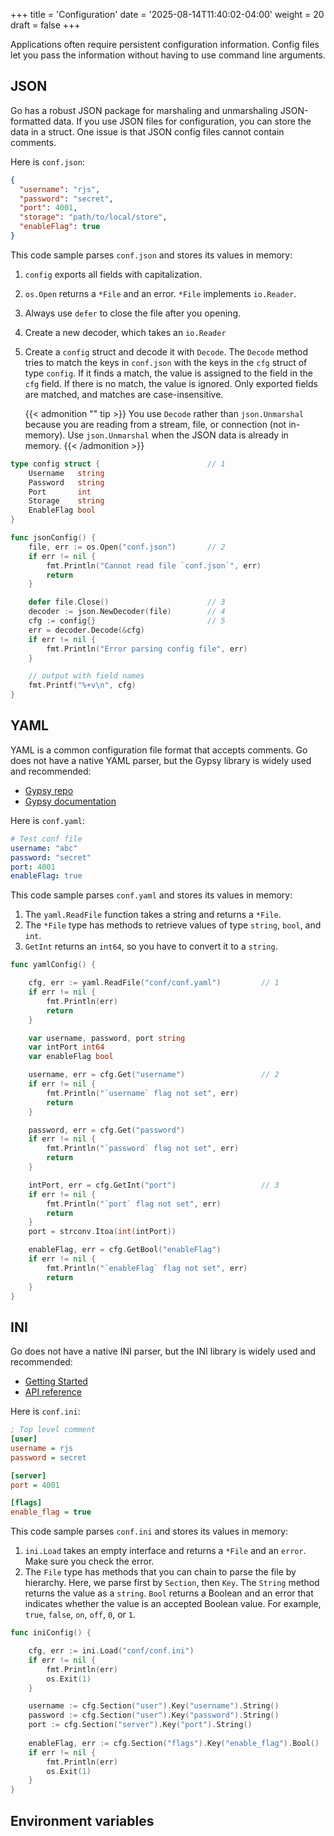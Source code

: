 +++
title = 'Configuration'
date = '2025-08-14T11:40:02-04:00'
weight = 20
draft = false
+++

Applications often require persistent configuration information. Config files let you pass the information without having to use command line arguments.

## JSON

Go has a robust JSON package for marshaling and unmarshaling JSON-formatted data. If you use JSON files for configuration, you can store the data in a struct. One issue is that JSON config files cannot contain comments.

Here is `conf.json`:

```json
{
  "username": "rjs",
  "password": "secret",
  "port": 4001,
  "storage": "path/to/local/store",
  "enableFlag": true
}
```
This code sample parses `conf.json` and stores its values in memory:
1. `config` exports all fields with capitalization.
2. `os.Open` returns a `*File` and an error. `*File` implements `io.Reader`.
3. Always use `defer` to close the file after you opening.
4. Create a new decoder, which takes an `io.Reader`
5. Create a `config` struct and decode it with `Decode`. The `Decode` method tries to match the keys in `conf.json` with the keys in the `cfg` struct of type `config`. If it finds a match, the value is assigned to the field in the `cfg` field. If there is no match, the value is ignored. Only exported fields are matched, and matches are case-insensitive.
   
   {{< admonition "" tip >}}
   You use `Decode` rather than `json.Unmarshal` because you are reading from a stream, file, or connection (not in-memory). Use `json.Unmarshal` when the JSON data is already in memory.
   {{< /admonition >}}

```go
type config struct {                        // 1
	Username   string
	Password   string
	Port       int
	Storage    string
	EnableFlag bool
}

func jsonConfig() {
	file, err := os.Open("conf.json")       // 2
	if err != nil {
		fmt.Println("Cannot read file `conf.json`", err)
		return
	}

	defer file.Close()                      // 3
	decoder := json.NewDecoder(file)        // 4
	cfg := config{}                         // 5
	err = decoder.Decode(&cfg)
	if err != nil {
		fmt.Println("Error parsing config file", err)
	}

    // output with field names
    fmt.Printf("%+v\n", cfg)
}
```


## YAML

YAML is a common configuration file format that accepts comments. Go does not have a native YAML parser, but the Gypsy library is widely used and recommended:

- [Gypsy repo](https://github.com/kylelemons/go-gypsy)
- [Gypsy documentation](https://pkg.go.dev/github.com/kylelemons/go-gypsy/yaml)

Here is `conf.yaml`:

```yaml
# Test conf file
username: "abc"
password: "secret"
port: 4001
enableFlag: true
```

This code sample parses `conf.yaml` and stores its values in memory:
1. The `yaml.ReadFile` function takes a string and returns a `*File`.
2. The `*File` type has methods to retrieve values of type `string`, `bool`, and `int`.
3. `GetInt` returns an `int64`, so you have to convert it to a `string`.


```go
func yamlConfig() {

	cfg, err := yaml.ReadFile("conf/conf.yaml")         // 1
	if err != nil {
		fmt.Println(err)
		return
	}

	var username, password, port string
	var intPort int64
	var enableFlag bool

	username, err = cfg.Get("username")                 // 2
	if err != nil {
		fmt.Println("`username` flag not set", err)
		return
	}

	password, err = cfg.Get("password")
	if err != nil {
		fmt.Println("`password` flag not set", err)
		return
	}

	intPort, err = cfg.GetInt("port")                   // 3
	if err != nil {
		fmt.Println("`port` flag not set", err)
		return
	}
	port = strconv.Itoa(int(intPort))

	enableFlag, err = cfg.GetBool("enableFlag")
	if err != nil {
		fmt.Println("`enableFlag` flag not set", err)
		return
	}
}
```

## INI

Go does not have a native INI parser, but the INI library is widely used and recommended:

- [Getting Started](https://ini.unknwon.io/docs/intro/getting_started)
- [API reference](https://gowalker.org/gopkg.in/ini.v1)

Here is `conf.ini`:

```ini
; Top level comment
[user]
username = rjs
password = secret

[server]
port = 4001

[flags]
enable_flag = true
```

This code sample parses `conf.ini` and stores its values in memory:
1. `ini.Load` takes an empty interface and returns a `*File` and an `error`. Make sure you check the error.
2. The `File` type has methods that you can chain to parse the file by hierarchy. Here, we parse first by `Section`, then `Key`. The `String` method returns the value as a `string`. `Bool` returns a Boolean and an error that indicates whether the value is an accepted Boolean value. For example, `true`, `false`, `on`, `off`, `0`, or `1`.

```go
func iniConfig() {

	cfg, err := ini.Load("conf/conf.ini")
	if err != nil {
		fmt.Println(err)
		os.Exit(1)
	}

	username := cfg.Section("user").Key("username").String()
	password := cfg.Section("user").Key("password").String()
	port := cfg.Section("server").Key("port").String()
	
    enableFlag, err := cfg.Section("flags").Key("enable_flag").Bool()
	if err != nil {
		fmt.Println(err)
		os.Exit(1)
	}
}
```

## Environment variables